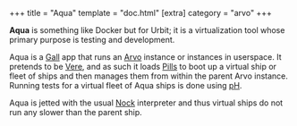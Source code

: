 +++
title = "Aqua"
template = "doc.html"
[extra]
category = "arvo"
+++

**Aqua** is something like Docker but for Urbit; it is a virtualization tool whose primary purpose is testing and development.

Aqua is a [Gall](/reference/glossary/gall) app that runs an [Arvo](/reference/glossary/arvo) instance or instances in userspace. It pretends to be [Vere](/reference/glossary/vere), and as such it loads [Pills](/reference/glossary/pill) to boot up a virtual ship or fleet of ships and then manages them from within the parent Arvo instance. Running tests for a virtual fleet of Aqua ships is done using [pH](/reference/glossary/ph).

Aqua is jetted with the usual [Nock](/reference/glossary/nock) interpreter and thus virtual ships do not run any slower than the parent ship.
